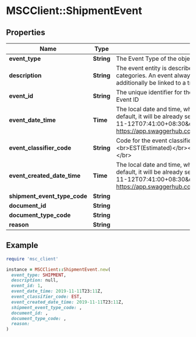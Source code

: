 # MSCClient::ShipmentEvent

## Properties

| Name | Type | Description | Notes |
| ---- | ---- | ----------- | ----- |
| **event_type** | **String** | The Event Type of the object |  |
| **description** | **String** | The event entity is described as a generalization of all the specific event categories.   An event always takes place in relation to a shipment and can additionally be linked to a transport or an equipment | [optional] |
| **event_id** | **String** | The unique identifier for the Equipment Event ID/Transport Event ID/Shipment Event ID |  |
| **event_date_time** | **Time** | The local date and time, where the event took place, in ISO 8601 format.  By default, it will be already serialized using the expected format: \&quot;2019-11-12T07:41:00+08:30\&quot;   https://app.swaggerhub.com/apis/dcsaorg/DCSA_TNT/2.2.0#/eventDateTime |  |
| **event_classifier_code** | **String** | Code for the event classifier can be  &lt;br&gt;ACT (Actual)&lt;/br&gt;&lt;br&gt;EST(Estimated)&lt;/br&gt;&lt;br&gt;Enum:&lt;br&gt;[ ACT (Actual), EST (Estimate) ]&lt;/br&gt; |  |
| **event_created_date_time** | **Time** | The local date and time, where the event took place, in ISO 8601 format.  By default, it will be already serialized using the expected format: \&quot;2019-11-12T07:41:00+08:30\&quot;   https://app.swaggerhub.com/apis/dcsaorg/DCSA_TNT/2.2.0#/eventDateTime |  |
| **shipment_event_type_code** | **String** |  | [optional] |
| **document_id** | **String** |  | [optional] |
| **document_type_code** | **String** |  | [optional] |
| **reason** | **String** |  | [optional] |

## Example

```ruby
require 'msc_client'

instance = MSCClient::ShipmentEvent.new(
  event_type: SHIPMENT,
  description: null,
  event_id: 1,
  event_date_time: 2019-11-11T23:11Z,
  event_classifier_code: EST,
  event_created_date_time: 2019-11-11T23:11Z,
  shipment_event_type_code: ,
  document_id: ,
  document_type_code: ,
  reason: 
)
```

